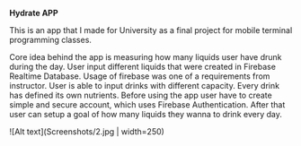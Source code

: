 **Hydrate APP**

This is an app that I made for University as a final project for mobile terminal programming classes. 

Core idea behind the app is measuring how many liquids user have drunk during the day. User input different liquids that were created in Firebase Realtime Database. Usage of firebase was one of a requirements from instructor. User is able to input drinks with different capacity. Every drink has defined its own nutrients. Before using the app user have to create simple and secure account, which uses Firebase Authentication. After that user can setup a goal of how many liquids they wanna to drink every day.

![Alt text](Screenshots/2.jpg | width=250)
